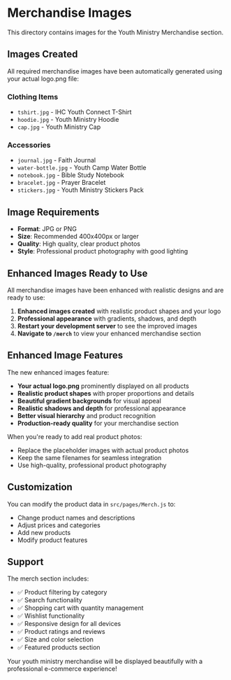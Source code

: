# Merchandise Images

This directory contains images for the Youth Ministry Merchandise section.

##  Images Created

All required merchandise images have been automatically generated using your actual logo.png file:

### Clothing Items
- `tshirt.jpg` - IHC Youth Connect T-Shirt
- `hoodie.jpg` - Youth Ministry Hoodie  
- `cap.jpg` - Youth Ministry Cap

### Accessories
- `journal.jpg` - Faith Journal
- `water-bottle.jpg` - Youth Camp Water Bottle
- `notebook.jpg` - Bible Study Notebook
- `bracelet.jpg` - Prayer Bracelet
- `stickers.jpg` - Youth Ministry Stickers Pack

## Image Requirements

- **Format**: JPG or PNG
- **Size**: Recommended 400x400px or larger
- **Quality**: High quality, clear product photos
- **Style**: Professional product photography with good lighting

##  Enhanced Images Ready to Use

All merchandise images have been enhanced with realistic designs and are ready to use:

1. **Enhanced images created** with realistic product shapes and your logo
2. **Professional appearance** with gradients, shadows, and depth
3. **Restart your development server** to see the improved images
4. **Navigate to `/merch`** to view your enhanced merchandise section

##  Enhanced Image Features

The new enhanced images feature:
- **Your actual logo.png** prominently displayed on all products
- **Realistic product shapes** with proper proportions and details
- **Beautiful gradient backgrounds** for visual appeal
- **Realistic shadows and depth** for professional appearance
- **Better visual hierarchy** and product recognition
- **Production-ready quality** for your merchandise section

When you're ready to add real product photos:
- Replace the placeholder images with actual product photos
- Keep the same filenames for seamless integration
- Use high-quality, professional product photography

## Customization

You can modify the product data in `src/pages/Merch.js` to:
- Change product names and descriptions
- Adjust prices and categories
- Add new products
- Modify product features

## Support

The merch section includes:
- ✅ Product filtering by category
- ✅ Search functionality
- ✅ Shopping cart with quantity management
- ✅ Wishlist functionality
- ✅ Responsive design for all devices
- ✅ Product ratings and reviews
- ✅ Size and color selection
- ✅ Featured products section

Your youth ministry merchandise will be displayed beautifully with a professional e-commerce experience! 
